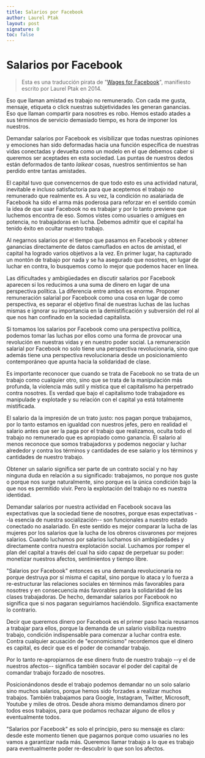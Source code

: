 ```yaml
---
title: Salarios por Facebook
author: Laurel Ptak
layout: post
signature: 0
toc: false
---
```


Salarios por Facebook
=====================

> Esta es una traducción pirata de "[Wages for
> Facebook](http://wagesforfacebook.com/)", manifiesto escrito por
> Laurel Ptak en 2014.

Eso que llaman amistad es trabajo no remunerado.  Con cada me gusta,
mensaje, etiqueta o click nuestras subjetividades les generan ganancias.
Eso que llaman compartir para nosotres es robo.  Hemos estado atades a
sus términos de servicio demasiado tiempo, es hora de imponer los
nuestros.

Demandar salarios por Facebook es visibilizar que todas nuestras
opiniones y emociones han sido deformadas hacia una función específica
de nuestras vidas conectadas y devuelta como un modelo en el que debemos
caber si queremos ser aceptades en esta sociedad.  Las puntas de
nuestros dedos están deformados de tanto _laikear_ cosas, nuestros
sentimientos se han perdido entre tantas amistades.

El capital tuvo que convencernos de que todo esto es una actividad
natural, inevitable e incluso satisfactoria para que aceptemos el
trabajo no remunerado que realmente es.  A su vez, la condición no
asalariada de Facebook ha sido el arma más poderosa para reforzar en el
sentido común la idea de que usar Facebook no es trabajar y por lo tanto
previene que luchemos encontra de eso.  Somos vistes como usuaries o
amigues en potencia, no trabajadoras en lucha.  Debemos admitir que el
capital ha tenido éxito en ocultar nuestro trabajo.

Al negarnos salarios por el tiempo que pasamos en Facebook y obtener
ganancias directamente de datos camuflados en actos de amistad, el
capital ha logrado varios objetivos a la vez.  En  primer lugar, ha
capturado un montón de trabajo por nada y se ha asegurado que nosotres,
en lugar de luchar en contra, lo busquemos como lo mejor que podemos
hacer en línea.

Las dificultades y ambigüedades en discutir salarios por Facebook
aparecen si los reducimos a una suma de dinero en lugar de una
perspectiva política.  La diferencia entre ambos es enorme.  Proponer
remuneración salarial por Facebook como una cosa en lugar de como
perspectiva, es separar el objetivo final de nuestras luchas de las
luchas mismas e ignorar su importancia en la demistificación y
subversión del rol al que nos han confinado en la sociedad capitalista.

Si tomamos los salarios por Facebook como una perspectiva política,
podemos tomar las luchas por ellos como una forma de provocar una
revolución en nuestras vidas y en nuestro poder social.  La remuneración
salarial por Facebook no solo tiene una perspectiva revolucionaria, sino
que además tiene una perspectiva revolucionaria desde un posicionamiento
contemporáneo que apunta hacia la solidaridad de clase.

Es importante reconocer que cuando se trata de Facebook no se trata de
un trabajo como cualquier otro, sino que se trata de la manipulación más
profunda, la violencia más sutil y mística que el capitalismo ha
perpetrado contra nosotres.  Es verdad que bajo el capitalismo tode
trabajadore es manipulade y explotade y su relación con el capital ya
está totalmente mistificada.

El salario da la impresión de un trato justo: nos pagan porque
trabajamos, por lo tanto estamos en igualdad con nuestros jefes, pero en
realidad el salario antes que ser la paga por el trabajo que realizamos,
oculta todo el trabajo no remunerado que es apropiado como ganancia.  El
salario al menos reconoce que somos trabajadorxs y podemos negociar y
luchar alrededor y contra los términos y cantidades de ese salario y los
términos y cantidades de nuestro trabajo.

Obtener un salario significa ser parte de un contrato social y no hay
ninguna duda en relación a su significado: trabajamos, no porque nos
guste o porque nos surge naturalmente, sino porque es la única condición
bajo la que nos es permitido vivir.  Pero la explotación del trabajo no
es nuestra identidad.

Demandar salarios por nuestra actividad en Facebook socava las
expectativas que la sociedad tiene de nosotres, porque esas expectativas
--la esencia de nuestra socialización-- son funcionales a nuestro estado
conectado no asalariado.  En este sentido es mejor comparar la lucha de
las mujeres por los salarios que la lucha de los obreros cisvarones por
mejores salarios.  Cuando luchamos por salarios luchamos sin
ambigüedades y directamente contra nuestra explotación social.  Luchamos
por romper el plan del capital a través del cual ha sido capaz de
perpetuar su poder: monetizar nuestros afectos, sentimientos y tiempo
libre.

"Salarios por Facebook" entonces es una demanda revolucionaria no porque
destruya por sí misma el capital, sino porque lo ataca y lo fuerza a
re-estructurar las relaciones sociales en términos más favorables para
nosotres y en consecuencia más favorables para la solidaridad de las
clases trabajadoras.  De hecho, demandar salarios por Facebook no
significa que si nos pagaran seguiríamos haciéndolo.  Significa
exactamente lo contrario.

Decir que queremos dinero por Facebook es el primer paso hacia reusarnos
a trabajar para ellos, porque la demanda de un salario visibiliza
nuestro trabajo, condición indispensable para comenzar a luchar contra
este.  Contra cualquier acusación de "economicismo" recordemos que el
dinero es capital, es decir que es el poder de comandar trabajo.

Por lo tanto re-apropiarnos de ese dinero fruto de nuestro trabajo --y
el de nuestros afectos-- significa también socavar el poder del capital
de comandar trabajo forzado de nosotres.

Posicionándonos desde el trabajo podemos demandar no un solo salario
sino muchos salarios, porque hemos sido forzades a realizar muchos
trabajos.  También trabajamos para Google, Instagram, Twitter,
Microsoft, Youtube y miles de otros.  Desde ahora mismo demandamos
dinero por todos esos trabajos, para que podamos rechazar alguno de
ellos y eventualmente todos.

"Salarios por Facebook" es solo el principio, pero su mensaje es claro:
desde este momento tienen que pagarnos porque como usuaries no les vamos
a garantizar nada más.  Queremos llamar trabajo a lo que es trabajo para
eventualmente poder re-descubrir lo que son los afectos.
